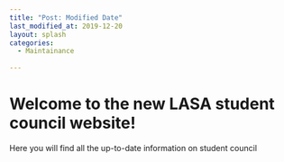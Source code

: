 ```yaml
---
title: "Post: Modified Date"
last_modified_at: 2019-12-20
layout: splash
categories:
  - Maintainance
 
---
```

# Welcome to the new LASA student council website!
Here you will find all the up-to-date information on student council
